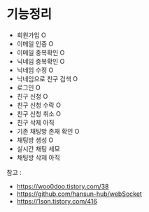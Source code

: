 # 기능정리
- 회원가입 O
- 이메일 인증 O
- 이메일 중복확인 O
- 닉네임 중복확인 O
- 닉네임 수정 O
- 닉네임으로 친구 검색 O
- 로그인 O
- 친구 신청 O
- 친구 신청 수락 O
- 친구 신청 취소 O
- 친구 삭제 아직
- 기존 채팅방 존재 확인 O
- 채팅방 생성 O
- 실시간 채팅 세모
- 채팅방 삭제 아직

참고 : 
- https://woo0doo.tistory.com/38
- https://github.com/hansun-hub/webSocket
- https://1son.tistory.com/416
